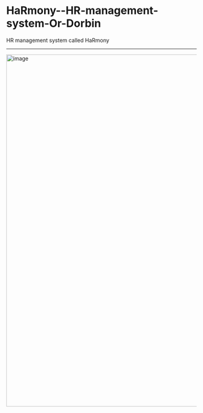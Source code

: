 # HaRmony--HR-management-system-Or-Dorbin
HR management system called HaRmony 
_______________________________________________________________

<img width="929" alt="image" src="https://github.com/user-attachments/assets/5411c39b-809f-4199-933d-ff3e88f84ba0" />


